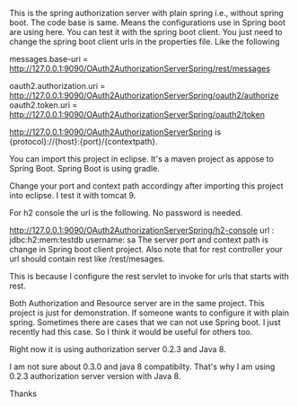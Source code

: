 This is the spring authorization server with plain spring i.e., without spring boot. The code base is same. Means the configurations use in Spring boot are using here. You can test it with the spring boot client. You just need to change the spring boot client urls in the properties file. Like the following

messages.base-uri = http://127.0.0.1:9090/OAuth2AuthorizationServerSpring/rest/messages

oauth2.authorization.uri = http://127.0.0.1:9090/OAuth2AuthorizationServerSpring/oauth2/authorize 
oauth2.token.uri = http://127.0.0.1:9090/OAuth2AuthorizationServerSpring/oauth2/token

http://127.0.0.1:9090/OAuth2AuthorizationServerSpring is {protocol}://{host}:{port}/{contextpath}.

You can import this project in eclipse. It's a maven project as appose to Spring Boot. Spring Boot is using gradle.

Change your port and context path accordingy after importing this project into eclipse. I test it with tomcat 9.

For h2 console the url is the following. No password is needed.

http://127.0.0.1:9090/OAuth2AuthorizationServerSpring/h2-console
url     : jdbc:h2:mem:testdb
username: sa
The server port and context path is change in Spring boot client project. Also note that for rest controller your url should contain rest like /rest/mesages.

This is because I configure the rest servlet to invoke for urls that starts with rest.

Both Authorization and Resource server are in the same project. This project is just for demonstration. If someone wants to configure it with plain spring. Sometimes there are cases that we can not use Spring boot. I just recently had this case. So I think it would be useful for others too.

Right now it is using authorization server 0.2.3 and Java 8.

I am not sure about 0.3.0 and java 8 compatibilty. That's why I am using 0.2.3 authorization server version with Java 8.

Thanks
